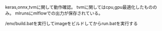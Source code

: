 keras,onnx,tvmに関して動作確認。
tvmに関してはcpu,gpu最適化したもののみ。
mlrunsにmlflowでの出力が保存されている。

/env/build.batを実行してimageをビルドしてからrun.batを実行する